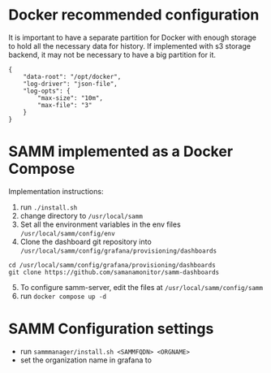 # Docker recommended configuration
It is important to have a separate partition for Docker with enough storage to hold all the necessary data for history.
If implemented with s3 storage backend, it may not be necessary to have a big partition for it.

```
{
	"data-root": "/opt/docker",
	"log-driver": "json-file",
	"log-opts": {
		"max-size": "10m",
		"max-file": "3"
	}
}
```

# SAMM implemented as a Docker Compose
Implementation instructions:
1. run `./install.sh`
2. change directory to `/usr/local/samm`
3. Set all the environment variables in the env files `/usr/local/samm/config/env`
4. Clone the dashboard git repository into `/usr/local/samm/config/grafana/provisioning/dashboards`
```
cd /usr/local/samm/config/grafana/provisioning/dashboards
git clone https://github.com/samanamonitor/samm-dashboards
```
5. To configure samm-server, edit the files at `/usr/local/samm/config/samm`
6. run `docker compose up -d`

# SAMM Configuration settings
* run `sammmanager/install.sh <SAMMFQDN> <ORGNAME>`
* set the organization name in grafana to <ORGNAME>